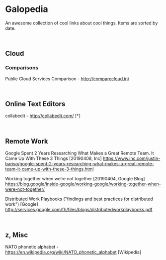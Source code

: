 # Galopedia
An awesome collection of cool links about cool things. Items are sorted by date.

&nbsp;
&nbsp;
&nbsp;


## Cloud ##

### Comparisons
Public Cloud Services Comparison - http://comparecloud.in/



&nbsp;
&nbsp;



## Online Text Editors
collabedit - http://collabedit.com/ [*]



&nbsp;
&nbsp;



## Remote Work
Google Spent 2 Years Researching What Makes a Great Remote Team. It Came Up With These 3 Things [20190408, Inc]
https://www.inc.com/justin-bariso/google-spent-2-years-researching-what-makes-a-great-remote-team-it-came-up-with-these-3-things.html

Working together when we’re not together [20190404, Google Blog]
https://blog.google/inside-google/working-google/working-together-when-were-not-together/

Distributed Work Playbooks ("findings and best practices for distributed work") [Google]
http://services.google.com/fh/files/blogs/distributedworkplaybooks.pdf



&nbsp;
&nbsp;


## z, Misc
NATO phonetic alphabet - https://en.wikipedia.org/wiki/NATO_phonetic_alphabet [Wikipedia]


